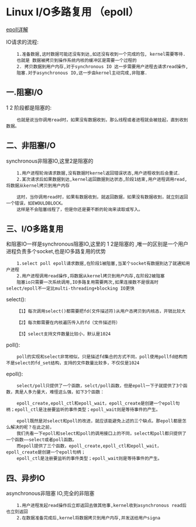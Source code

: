 Linux I/O多路复用  （epoll）
===
    
  [epoll详解](https://github.com/q66217910/My-Humiliated-story/blob/master/lunix/epoll.md)
    
   IO请求的流程:
        
        1.准备数据,这时数据可能还没有到达,如还没有收到一个完成的包, kernel需要等待.
        也就是 数据被拷贝到操作系统内核的缓冲区是需要一个过程的
        2. 拷贝数据到用户内存,对于synchronous IO 这一步需要用户进程去请求read操作,
        阻塞.对于asynchronous IO,这一步由kernel主动完成,非阻塞.
        

一.阻塞I/O
---
   1 2 阶段都是阻塞的:
   
        也就是说当你调用read时，如果没有数据收到，那么线程或者进程就会被挂起，直到收到数据。
        
二、非阻塞I/O
---
   synchronous非阻塞IO,这里2是阻塞的
   
        1.用户进程轮询请求数据,没有数据时kernel返回错误状态,用户进程收到后会重试.
        2.某次请求后如果数据到达,kernel返回数据到达状态,阶段1结束,用户进程调用read,将数据从kernel拷贝到用户内存
        
        这时，当你调用read时，如果有数据收到，就返回数据，如果没有数据收到，就立刻返回一个错误，如EWOULDBLOCK。
        这样是不会阻塞线程了，但是你还是要不断的轮询来读取或写入。
        
三、I/O多路复用
---

   和阻塞IO一样是synchronous阻塞IO,这里的 1 2是阻塞的 ,唯一的区别是一个用户进程负责多个socket,也是IO多路复用的优势
   
        1.select poll epoll请求数据,在阶段1被阻塞,当某个socket有数据到达了就通知用户进程
        2.用户进程调用read操作,将数据从kernel拷贝到用户内存,在阶段2被阻塞
        阻塞io只需要一次系统调用,IO多路复用需要两次,如果连接数不是很高时 select/epoll不一定比multi-threading+blocking IO更快
        
   select():
   
        【1】每次调用select()都需要把fd(文件描述符)从用户态拷贝到内核态，开销比较大
        
        【2】每次都需要在内核遍历传入的fd（文件描述符）
        
        【3】select支持文件数量比较小，默认是1024
   poll():
   
        poll的实现和select非常相似，只是描述fd集合的方式不同，poll使用pollfd结构而不是select的fd_set结构，支持的文件数量比较多，不仅仅是1024
        
   epoll():
        
        select/poll只提供了一个函数，selct/poll函数，但是epoll一下子就提供了3个函数，真是人多力量大，难怪这么强，如下3个函数：
        
        epoll_create,epoll_ctl和epoll_wait，epoll_create是创建一个epoll句 柄；epoll_ctl是注册要监听的事件类型；epoll_wait则是等待事件的产生。
        
        epoll既然是对select和poll的改进，就应该能避免上述的三个缺点。那epoll都是怎么解决的呢？在此之前，
        我们先看一下epoll和select和poll的调用接口上的不同，select和poll都只提供了一个函数——select或者poll函数。
        而epoll提供了三个函数，epoll_create,epoll_ctl和epoll_wait，epoll_create是创建一个epoll句柄；
        epoll_ctl是注册要监听的事件类型；epoll_wait则是等待事件的产生。
        
四、异步IO
---

asynchronous非阻塞 IO,完全的非阻塞
        
        1.用户进程发起read操作后立即返回去做其他事,kernel收到asynchronous read后也立刻返回
        2.在数据准备完成后,kernel将数据拷贝到用户内存,并发送给用户signa
        
        
        



